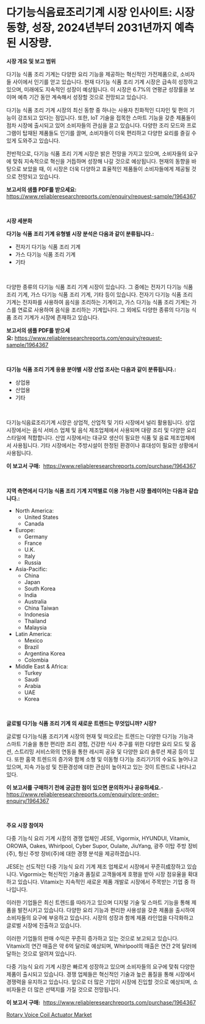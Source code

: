 <p><h1>다기능식음료조리기계 시장 인사이트: 시장 동향, 성장, 2024년부터 2031년까지 예측된 시장량.</h1></p><p><strong>시장 개요 및 보고 범위</strong></p>
<p><p>다기능 식품 조리 기계는 다양한 요리 기능을 제공하는 혁신적인 가전제품으로, 소비자들 사이에서 인기를 얻고 있습니다. 현재 다기능 식품 조리 기계 시장은 급속히 성장하고 있으며, 미래에도 지속적인 성장이 예상됩니다. 이 시장은 6.7%의 연평균 성장률을 보이며 예측 기간 동안 계속해서 성장할 것으로 전망되고 있습니다. </p><p>다기능 식품 조리 기계 시장의 최신 동향 중 하나는 사용자 친화적인 디자인 및 편의 기능이 강조되고 있다는 점입니다. 또한, IoT 기술을 접목한 스마트 기능을 갖춘 제품들이 점차 시장에 출시되고 있어 소비자들의 관심을 끌고 있습니다. 다양한 조리 모드와 프로그램이 탑재된 제품들도 인기를 끌며, 소비자들이 더욱 편리하고 다양한 요리를 즐길 수 있게 도와주고 있습니다. </p><p>전반적으로, 다기능 식품 조리 기계 시장은 밝은 전망을 가지고 있으며, 소비자들의 요구에 맞춰 지속적으로 혁신을 거듭하며 성장해 나갈 것으로 예상됩니다. 현재의 동향을 바탕으로 보았을 때, 이 시장은 더욱 다양하고 효율적인 제품들이 소비자들에게 제공될 것으로 전망되고 있습니다.</p></p>
<p><strong>보고서의 샘플 PDF를 받으세요:</strong> <a href="https://www.reliableresearchreports.com/enquiry/request-sample/1964367">https://www.reliableresearchreports.com/enquiry/request-sample/1964367</a></p>
<p>&nbsp;</p>
<p><strong>시장 세분화</strong></p>
<p><strong>다기능 식품 조리 기계 유형별 시장 분석은 다음과 같이 분류됩니다.:</strong></p>
<p><ul><li>전자기 다기능 식품 조리 기계</li><li>가스 다기능 식품 조리 기계</li><li>기타</li></ul></p>
<p>&nbsp;</p>
<p><p>다양한 종류의 다기능 식품 조리 기계 시장이 있습니다. 그 중에는 전자기 다기능 식품 조리 기계, 가스 다기능 식품 조리 기계, 기타 등이 있습니다. 전자기 다기능 식품 조리 기계는 전자파를 사용하여 음식을 조리하는 기계이고, 가스 다기능 식품 조리 기계는 가스를 연료로 사용하여 음식을 조리하는 기계입니다. 그 외에도 다양한 종류의 다기능 식품 조리 기계가 시장에 존재하고 있습니다.</p></p>
<p><strong>보고서의 샘플 PDF를 받으세요:</strong>&nbsp;<a href="https://www.reliableresearchreports.com/enquiry/request-sample/1964367">https://www.reliableresearchreports.com/enquiry/request-sample/1964367</a></p>
<p>&nbsp;</p>
<p><strong> 다기능 식품 조리 기계 응용 분야별 시장 산업 조사는 다음과 같이 분류됩니다.:</strong></p>
<p><ul><li>상업용</li><li>산업용</li><li>기타</li></ul></p>
<p>&nbsp;</p>
<p><p>다기능식음료조리기계 시장은 상업적, 산업적 및 기타 시장에서 널리 활용됩니다. 상업 시장에서는 음식 서비스 업체 및 음식 제조업체에서 사용되며 대량 조리 및 다양한 요리 스타일에 적합합니다. 산업 시장에서는 대규모 생산이 필요한 식품 및 음료 제조업체에서 사용됩니다. 기타 시장에서는 주방시설이 한정된 환경이나 휴대성이 필요한 상황에서 사용됩니다.</p></p>
<p><strong>이 보고서 구매:</strong>&nbsp; <a href="https://www.reliableresearchreports.com/purchase/1964367">https://www.reliableresearchreports.com/purchase/1964367</a></p>
<p>&nbsp;</p>
<p><strong>지역 측면에서 다기능 식품 조리 기계 지역별로 이용 가능한 시장 플레이어는 다음과 같습니다.:</strong></p>
<p><ul>
    <li>
        North America:
        <ul>
            <li>United States</li>
            <li>Canada</li>
        </ul>
    </li>
    <li>
        Europe:
        <ul>
            <li>Germany</li>
            <li>France</li>
            <li>U.K.</li>
            <li>Italy</li>
            <li>Russia</li>
        </ul>
    </li>
    <li>
        Asia-Pacific:
        <ul>
            <li>China</li>
            <li>Japan</li>
            <li>South Korea</li>
            <li>India</li>
            <li>Australia</li>
            <li>China Taiwan</li>
            <li>Indonesia</li>
            <li>Thailand</li>
            <li>Malaysia</li>
        </ul>
    </li>
    <li>
        Latin America:
        <ul>
            <li>Mexico</li>
            <li>Brazil</li>
            <li>Argentina Korea</li>
            <li>Colombia</li>
        </ul>
    </li>
    <li>
        Middle East & Africa:
        <ul>
            <li>Turkey</li>
            <li>Saudi</li>
            <li>Arabia</li>
            <li>UAE</li>
            <li>Korea</li>
        </ul>
    </li>
    </ul></p>
<p>&nbsp;</p>
<p><strong>글로벌 다기능 식품 조리 기계 의 새로운 트렌드는 무엇입니까? 시장?</strong></p>
<p><p>글로벌 다기능식품 조리기계 시장의 현재 및 떠오르는 트렌드는 다양한 다기능 기능과 스마트 기술을 통한 편리한 조리 경험, 건강한 식사 추구를 위한 다양한 요리 모드 및 옵션, 스트리밍 서비스와의 연동을 통한 레시피 공유 및 다양한 요리 솔루션 제공 등이 있다. 또한 홈쿡 트렌드의 증가와 함께 소형 및 이동형 다기능 조리기기의 수요도 늘어나고 있으며, 지속 가능성 및 친환경성에 대한 관심이 높아지고 있는 것이 트렌드로 나타나고 있다.</p></p>
<p><strong>이 보고서를 구매하기 전에 궁금한 점이 있으면 문의하거나 공유하세요.</strong>- <a href="https://www.reliableresearchreports.com/enquiry/pre-order-enquiry/1964367">https://www.reliableresearchreports.com/enquiry/pre-order-enquiry/1964367</a></p>
<p>&nbsp;</p>
<p><strong>주요 시장 참여자</strong></p>
<p><p>다중 기능식 요리 기계 시장의 경쟁 업체인 JESE, Vigormix, HYUNDUI, Vitamix, OROWA, Oakes, Whirlpool, Cyber Supor, Oulaite, JiuYang, 광주 이탑 주방 장비(주), 헝신 주방 장비(주)에 대한 경쟁 분석을 제공하겠습니다.</p><p>JESE는 선도적인 다중 기능식 요리 기계 제조 업체로서 시장에서 꾸준히成장하고 있습니다. Vigormix는 혁신적인 기술과 품질로 고객들에게 호평을 받아 시장 점유율을 확대하고 있습니다. Vitamix는 지속적인 새로운 제품 개발로 시장에서 주목받는 기업 중 하나입니다.</p><p>이러한 기업들은 최신 트렌드를 따라가고 있으며 디지털 기술 및 스마트 기능을 통해 제품을 발전시키고 있습니다. 다양한 요리 기능과 편리한 사용성을 갖춘 제품을 출시하여 소비자들의 요구에 부응하고 있습니다. 시장의 성장과 함께 제품 라인업을 다각화하고 글로벌 시장에 진출하고 있습니다.</p><p>이러한 기업들의 판매 수익은 꾸준히 증가하고 있는 것으로 보고되고 있습니다. Vitamix의 연간 매출은 약 6억 달러로 예상되며, Whirlpool의 매출은 연간 2억 달러에 달하는 것으로 알려져 있습니다.</p><p>다중 기능식 요리 기계 시장은 빠르게 성장하고 있으며 소비자들의 요구에 맞춰 다양한 제품이 출시되고 있습니다. 경쟁 업체들은 혁신적인 기술과 높은 품질을 통해 시장에서 경쟁력을 유지하고 있습니다. 앞으로 더 많은 기업이 시장에 진입할 것으로 예상되며, 소비자들은 더 많은 선택지를 가질 것으로 전망됩니다.</p></p>
<p><strong>이 보고서 구매:</strong>&nbsp;&nbsp;<a href="https://www.reliableresearchreports.com/purchase/1964367">https://www.reliableresearchreports.com/purchase/1964367</a></p>
<p><p><a href="https://github.com/WillieWoodard/Market-Research-Report-List-4/blob/main/rotary-voice-coil-actuator-market.md">Rotary Voice Coil Actuator Market</a></p></p>
